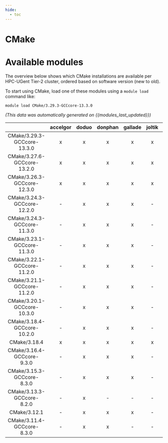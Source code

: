 ```yaml
---
hide:
  - toc
---
```


CMake
=====

# Available modules


The overview below shows which CMake installations are available per HPC-UGent Tier-2 cluster, ordered based on software version (new to old).

To start using CMake, load one of these modules using a `module load` command like:

```shell
module load CMake/3.29.3-GCCcore-13.3.0
```

*(This data was automatically generated on {{modules_last_updated}})*  

| |accelgor|doduo|donphan|gallade|joltik|shinx|skitty|
| :---: | :---: | :---: | :---: | :---: | :---: | :---: | :---: |
|CMake/3.29.3-GCCcore-13.3.0|x|x|x|x|x|x|x|
|CMake/3.27.6-GCCcore-13.2.0|x|x|x|x|x|x|x|
|CMake/3.26.3-GCCcore-12.3.0|x|x|x|x|x|x|x|
|CMake/3.24.3-GCCcore-12.2.0|-|x|x|x|-|x|-|
|CMake/3.24.3-GCCcore-11.3.0|-|x|x|x|-|x|-|
|CMake/3.23.1-GCCcore-11.3.0|-|x|x|x|-|x|-|
|CMake/3.22.1-GCCcore-11.2.0|-|x|x|x|-|-|-|
|CMake/3.21.1-GCCcore-11.2.0|-|x|x|x|-|x|-|
|CMake/3.20.1-GCCcore-10.3.0|-|x|x|x|-|-|-|
|CMake/3.18.4-GCCcore-10.2.0|-|x|x|x|-|-|-|
|CMake/3.18.4|x|x|x|x|x|x|x|
|CMake/3.16.4-GCCcore-9.3.0|-|x|x|x|-|-|-|
|CMake/3.15.3-GCCcore-8.3.0|-|x|x|x|-|-|-|
|CMake/3.13.3-GCCcore-8.2.0|-|x|-|-|-|-|-|
|CMake/3.12.1|-|x|x|x|-|-|-|
|CMake/3.11.4-GCCcore-8.3.0|-|x|x|-|-|-|-|
